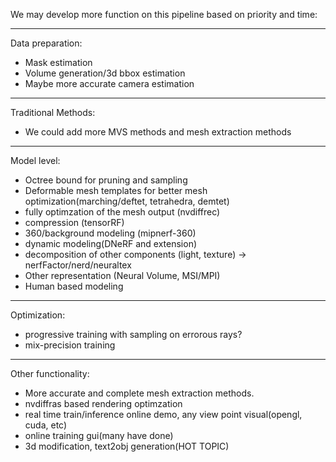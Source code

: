 We may develop more function on this pipeline based on priority and time:

--------------------------------------------------------------------
Data preparation:
- Mask estimation
- Volume generation/3d bbox estimation
- Maybe more accurate camera estimation

--------------------------------------------------------------------
Traditional Methods:
- We could add more MVS methods and mesh extraction methods

--------------------------------------------------------------------
Model level:
- Octree bound for pruning and sampling
- Deformable mesh templates for better mesh optimization(marching/deftet, tetrahedra, demtet)
- fully optimzation of the mesh output (nvdiffrec)
- compression (tensorRF)
- 360/background modeling (mipnerf-360)
- dynamic modeling(DNeRF and extension)
- decomposition of other components (light, texture) -> nerfFactor/nerd/neuraltex
- Other representation (Neural Volume, MSI/MPI)
- Human based modeling

--------------------------------------------------------------------
Optimization:
- progressive training with sampling on errorous rays?
- mix-precision training


--------------------------------------------------------------------
Other functionality:
- More accurate and complete mesh extraction methods.
- nvdiffras based rendering optimzation
- real time train/inference online demo, any view point visual(opengl, cuda, etc)
- online training gui(many have done)
- 3d modification, text2obj generation(HOT TOPIC)
